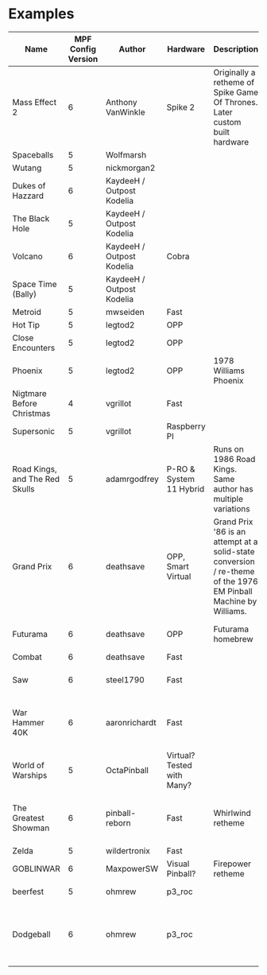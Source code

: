 # Examples


|Name|MPF Config Version|Author|Hardware|Description|Special Interest|URL|
|-|-|-|-|-|-|-|
|Mass Effect 2|6|Anthony VanWinkle|Spike 2|Originally a retheme of Spike Game Of Thrones. Later custom built hardware|Extensive, well documented, created by expert/MPF contributor|https://github.com/avanwinkle/masseffect2<br>https://www.masseffectpinball.com/|
|Spaceballs|5|Wolfmarsh||||https://github.com/Wolfmarsh/spaceballs|
|Wutang|5|nickmorgan2||||https://github.com/nickmorgan2/wutang|
|Dukes of Hazzard|6|KaydeeH / Outpost Kodelia||||https://github.com/kaydeeH/OutpostKodelia-DoH|
|The Black Hole|5|KaydeeH / Outpost Kodelia||||https://github.com/kaydeeH/OutpostKodelia-TBH|
|Volcano|6|KaydeeH / Outpost Kodelia|Cobra|||https://github.com/kaydeeH/OutpostKodelia_Volcano_Retro|
|Space Time (Bally)|5|KaydeeH / Outpost Kodelia||||https://github.com/kaydeeH/OutpostKodelia-SpaceTime|
|Metroid|5|mwseiden|Fast||FadeCandy|https://github.com/mwseiden/metroid_pinball|
|Hot Tip|5|legtod2|OPP|||https://github.com/legtod2/Hot_tip|
|Close Encounters|5|legtod2|OPP|||https://github.com/legtod2/CE3K|
|Phoenix|5|legtod2|OPP|1978 Williams Phoenix||https://github.com/legtod2/mpf-phoenix-table|
|Nigtmare Before Christmas|4|vgrillot|Fast|||https://github.com/vgrillot/nbx-machine|
|Supersonic|5|vgrillot|Raspberry PI|||https://github.com/vgrillot/supersonic-machine|
|Road Kings, and The Red Skulls|5|adamrgodfrey|P-RO & System 11 Hybrid|Runs on 1986 Road Kings. Same author has multiple variations|FadeCandy, SNUX|https://github.com/adamrgodfrey/RoadKings2020|
|Grand Prix|6|deathsave|OPP, Smart Virtual|Grand Prix '86 is an attempt at a solid-state conversion / re-theme of the 1976 EM Pinball Machine by Williams.|Current and active. Good state diagram for rules|https://github.com/deathsave/grand-prix|
|Futurama|6|deathsave|OPP|Futurama homebrew|well developed, extensie|https://github.com/deathsave/futurama|
|Combat|6|deathsave|Fast|||https://github.com/deathsave/combat|
|Saw|6|steel1790|Fast||Looks nicely done|https://github.com/Steel1790/SAW<br>https://youtu.be/pK2c-aAjeDY?si=H-XWPrbdMDbAznH7&t=198|
|War Hammer 40K|6|aaronrichardt|Fast||Looks completely custom including playfield|https://github.com/aaronrichardt/Warhammer40k_pinball<br>https://www.reddit.com/r/Warhammer40k/|
|World of Warships|5|OctaPinball|Virtual? Tested with Many? ||Extensive|https://github.com/OctaPinball/World-of-Warships-pinball|
|The Greatest Showman|6|pinball-reborn|Fast|Whirlwind retheme|Recent, Extensive, really nice artwork. Best In Show|https://github.com/Pinball-Reborn/greatest_showman|
|Zelda|5|wildertronix|Fast|||https://github.com/wildertronix/zelda|
|GOBLINWAR|6|MaxpowerSW|Visual Pinball?|Firepower retheme||https://github.com/MaxPowerSW/GOBLINWAR|
|beerfest|5|ohmrew|p3_roc|||https://github.com/ohmbrew/beerfest/<br>https://github.com/ohmbrew/beerfest2/|
|Dodgeball|6|ohmrew|p3_roc||Looks unfinished but has some camera-related code|https://github.com/ohmbrew/dodgeball|
